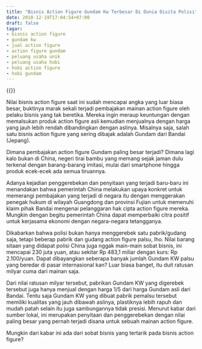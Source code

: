 ```yaml
---
title: "Bisnis Action Figure Gundam Kw Terbesar Di Dunia Disita Polisi"
date: 2018-12-19T17:04:54+07:00
draft: false
tagar:
- bisnis action figure
- gundam kw
- jual action figure
- action figure gundam
- peluang usaha unik
- peluang usaha hobi
- hobi action figure
- hobi gundam
---
```


{{<adsense-responsive>}}

Nilai bisnis action figure saat ini sudah mencapai angka yang luar biasa besar, buktinya marak sekali terjadi pembajakan mainan action figure oleh pelaku bisnis yang tak beretika. Mereka ingin meraup keuntungan dengan memalsukan produk action figure asli kemudian menjualnya dengan harga yang jauh lebih rendah dibandingkan dengan aslinya. Misalnya saja, salah satu bisnis action figure yang sering dibajak adalah Gundam dari Bandai (Jepang). 

Dimana pembajakan action figure Gundam paling besar terjadi? Dimana lagi kalo bukan di China, negeri tirai bambu yang memang sejak jaman dulu terkenal dengan barang-barang imitasi, mulai dari smartphone hingga produk ecek-ecek ada semua tiruannya. 

Adanya kejadian penggerebekan dan penyitaan yang terjadi baru-baru ini menandakan bahwa pemerintah China melakukan upaya konkret untuk memerangi pembajakan yang terjadi di negara itu dengan menggerakan penegak hukum di wilayah Guangdong dan provinsi Fujian untuk memenuhi klaim pihak Bandai mengenai pelanggaran hak cipta action figure mereka. Mungkin dengan begitu pemerintah China dapat memperbaiki citra positif untuk kerjasama ekonomi dengan negara-negara tetangganya.

Dikabarkan bahwa polisi bukan hanya menggerebek satu pabrik/gudang saja, tetapi beberap pabrik dan gudang action figure palsu, lho. Nilai barang sitaan yang didapat polisi China juga nggak main-main sobat bisnis, ini mencapai 230 juta yuan, atau sekitar Rp 483,1 miliar dengan kurs: Rp 2.100/yuan. Dapat dibayangkan seberapa banyak jumlah Gundam KW palsu yang beredar di pasar internasional kan? Luar biasa banget, itu duit ratusan milyar cuma dari mainan saja. 

Dari nilai ratusan milyar tersebut, pabrikan Gundam KW yang digerebek tersebut juga hanya menjual dengan harga 1/5 dari harga Gundam asli dari Bandai. Tentu saja Gundam KW yang dibuat pabrik pemalsu tersebut memiliki kualitas yang jauh dibawah aslinya, plastiknya lebih rapuh dan mudah patah selain itu juga sambungannya tidak presisi. Menurut kabar dari sumber lokal, ini merupakan penyitaan dan penggerebekan dengan nilai paling besar yang pernah terjadi disana untuk sebuah mainan action figure.

Mungkin dari kabar ini ada dari sobat bisnis yang tertarik pada bisnis action figure? 
